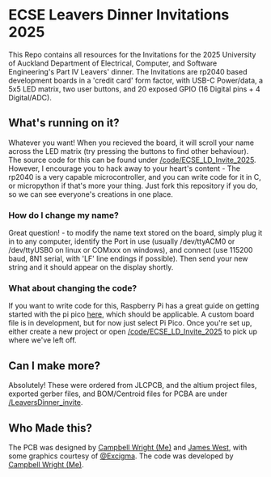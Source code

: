 # ECSE Leavers Dinner Invitations 2025

This Repo contains all resources for the Invitations for the 2025 University of Auckland Department of Electrical, Computer, and Software Engineering's Part IV Leavers' dinner.
The Invitations are rp2040 based development boards in a 'credit card' form factor, with USB-C Power/data, a 5x5 LED matrix, two user buttons, and 20 exposed GPIO (16 Digital pins + 4 Digital/ADC). 

## What's running on it?
Whatever you want! When you recieved the board, it will scroll your name across the LED matrix (try pressing the buttons to find other behaviour). The source code for this can be found under [/code/ECSE_LD_Invite_2025](/code/ECSE_LD_Invite_2025). However, I encourage you to hack away to your heart's content - The rp2040 is a very capable microcontroller, and you can write code for it in C, or micropython if that's more your thing. Just fork this repository if you do, so we can see everyone's creations in one place.

### How do I change my name?
Great question! - to modify the name text stored on the board, simply plug it in to any computer, identify the Port in use (usually /dev/ttyACM0 or /dev/ttyUSB0 on linux or COMxxx on windows), and connect (use 115200 baud, 8N1 serial, with 'LF' line endings if possible). Then send your new string and it should appear on the display shortly.

### What about changing the code?
If you want to write code for this, Raspberry Pi has a great guide on getting started with the pi pico [here](https://datasheets.raspberrypi.com/pico/getting-started-with-pico.pdf), which should be applicable. A custom board file is in development, but for now just select Pi Pico.
Once you're set up, either create a new project or open  [/code/ECSE_LD_Invite_2025](/code/ECSE_LD_Invite_2025) to pick up where we've left off.

## Can I make more? 
Absolutely! These were ordered from JLCPCB, and the altium project files, exported gerber files, and BOM/Centroid files for PCBA are under  [/LeaversDinner_invite](/LeaversDinner_invite). 


## Who Made this?
The PCB was designed by [Campbell Wright (Me)](https://github.com/campbelllwright) and [James West](https://github.com/Jwaemsets), with some graphics courtesy of [@Excigma](https://github.com/Excigma).
The code was developed by [Campbell Wright (Me)](https://github.com/campbelllwright).
